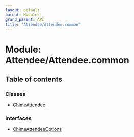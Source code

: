 ```yaml
---
layout: default
parent: Modules
grand_parent: API
title: "Attendee/Attendee.common"
---
```


# Module: Attendee/Attendee.common

## Table of contents

### Classes

- [ChimeAttendee](../classes/attendee_attendee_common.chimeattendee.md)

### Interfaces

- [ChimeAttendeeOptions](../interfaces/attendee_attendee_common.chimeattendeeoptions.md)
